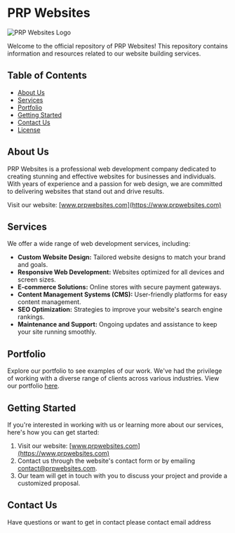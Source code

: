 # PRP Websites

![PRP Websites Logo](https://avatars.githubusercontent.com/u/145897142?s=50&u=3530f404ae0382e27c9364d9be62483ee4f6e8fa&v=4)

Welcome to the official repository of PRP Websites! This repository contains information and resources related to our website building services.

## Table of Contents

- [About Us](#about-us)
- [Services](#services)
- [Portfolio](#portfolio)
- [Getting Started](#getting-started)
- [Contact Us](#contact-us)
- [License](#license)

## About Us

PRP Websites is a professional web development company dedicated to creating stunning and effective websites for businesses and individuals. With years of experience and a passion for web design, we are committed to delivering websites that stand out and drive results.

Visit our website: [www.prpwebsites.com](https://www.prpwebsites.com)

## Services

We offer a wide range of web development services, including:

- **Custom Website Design:** Tailored website designs to match your brand and goals.
- **Responsive Web Development:** Websites optimized for all devices and screen sizes.
- **E-commerce Solutions:** Online stores with secure payment gateways.
- **Content Management Systems (CMS):** User-friendly platforms for easy content management.
- **SEO Optimization:** Strategies to improve your website's search engine rankings.
- **Maintenance and Support:** Ongoing updates and assistance to keep your site running smoothly.

## Portfolio

Explore our portfolio to see examples of our work. We've had the privilege of working with a diverse range of clients across various industries. View our portfolio [here](https://www.prpwebsites.com/portfolio).

## Getting Started

If you're interested in working with us or learning more about our services, here's how you can get started:

1. Visit our website: [www.prpwebsites.com](https://www.prpwebsites.com)
2. Contact us through the website's contact form or by emailing [contact@prpwebsites.com](mailto:contact@prpwebsites.com).
3. Our team will get in touch with you to discuss your project and provide a customized proposal.

## Contact Us

Have questions or want to get in contact please contact email address
